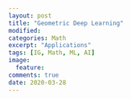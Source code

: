 ```yaml
---
layout: post
title: "Geometric Deep Learning"
modified:
categories: Math
excerpt: "Applications"
tags: [IG, Math, ML, AI]
image:
  feature:
comments: true
date: 2020-03-28
---
```

